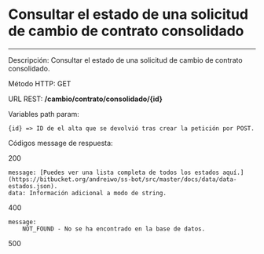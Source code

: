# Consultar el estado de una solicitud de cambio de contrato consolidado
___

Descripción: Consultar el estado de una solicitud de cambio de contrato consolidado.

Método HTTP: GET

URL REST: **/cambio/contrato/consolidado/{id}**

Variables path param: 

    {id} => ID de el alta que se devolvió tras crear la petición por POST.

Códigos message de respuesta:

200

    message: [Puedes ver una lista completa de todos los estados aquí.](https://bitbucket.org/andreiwo/ss-bot/src/master/docs/data/data-estados.json).
    data: Información adicional a modo de string.
	
	
400

	message:
	    NOT_FOUND - No se ha encontrado en la base de datos.
	
500